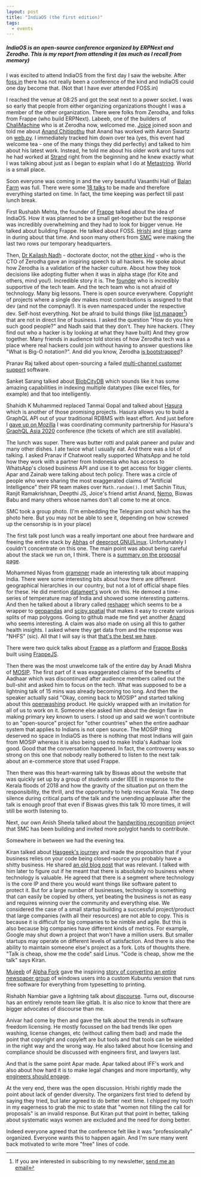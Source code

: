 ```yaml
---
layout: post
title: "IndiaOS (the first edition)"
tags:
  - events
---
```


##### IndiaOS is an open-source conference organized by ERPNext and Zerodha. This is my report from attending it (as much as I recall from memory) #####

I was excited to attend IndiaOS from the first day I saw the website. After [foss.in](https://en.wikipedia.org/wiki/FOSS.IN) there has not really been a conference of the kind and IndiaOS could one day become that. (Not that I have ever attended FOSS.in)

I reached the venue at 08:25 and got the seat next to a power socket. I was so early that people from either organizing organizations thought I was a member of the other organization. There were folks from Zerodha, and folks from Frappe (who build ERPNext). Labeeb, one of the builders of [ChaliMachine](http://www.chalimachine.com/about/) who is at Zerodha now, welcomed me. [Joice](https://joice.moolekkari.net/) joined soon and told me about [Anand Chitipothu](https://anandology.com/) that Anand has worked with Aaron Swartz on [web.py](https://webpy.org/). I immediately tracked him down over tea (yes, this event had welcome tea - one of the many things they did perfectly) and talked to him about his latest work. Instead, he told me about his older work and turns out he had worked at [Strand](http://strandls.com/) right from the beginning and he knew exactly what I was talking about just as I began to explain what I do at [Metastring](http://www.metastringfoundation.org/). World is a small place.

Soon everyone was coming in and the very beautiful Vasanthi Hall of [Balan Farm](http://www.balanfarm.com/) was full. There were some [18 talks](https://indiaos.in/agenda) to be made and therefore everything started on time. In fact, the time keeping was perfect till past lunch break.

First Rushabh Mehta, the founder of [Frappe](http://frappe.io) talked about the idea of IndiaOS. How it was planned to be a small get-together but the response was incredibly overwhelming and they had to look for bigger venue. He talked about building Frappe. He talked about FOSS. [Hrishi](https://stultus.in/) and [Hiran](http://hiran.in/) came in during about that time. And soon many others from [SMC](https://smc.org.in/) were making the last two rows our temporary headquarters.

Then, [Dr Kailash Nadh](https://nadh.in/) - doctorate doctor, not the [other kind](https://asd.learnlearn.in/doctor-now/) - who is the CTO of Zerodha gave an inspiring speech to all hackers. He spoke about how Zerodha is a validation of the hacker culture. About how they took decisions like adopting flutter when it was in alpha stage (for Kite and others, mind you!). Incredible story it is. The [founder](https://worldsmosthandsomebroker.com/) who is incredibly supportive of the tech team. And the tech team who is not afraid of technology. Many big lessons. There is open source everywhere. Copyright of projects where a single dev makes most contributions is assigned to that dev (and not the compnay!). It is even namespaced under the respective dev. Self-host everything. Not be afraid to build things (like [list manager](https://listmonk.app/)[^list]) that are not in direct line of business. I asked the question "How do you hire such good people?" and Nadh said that they don't. They hire hackers. (They find out who a hacker is by looking at what they have built) And they grow together. Many friends in audience told stories of how Zerodha tech was a place where real hackers could join without having to answer questions like "What is Big-O notation?". And did you know, Zerodha [is bootstrapped](https://the-ken.com/story/zerodhas-boundaries/)?

[^list]: If you are interested in subscribing to my newsletter, [send me an email](/follow/)

Pranav Raj talked about open-sourcing a failed [multi-channel customer support](https://www.chatwoot.com/) software.

Sanket Sarang talked about [BlobCityDB](https://www.blobcity.com/) which sounds like it has some amazing capabilities in indexing multiple datatypes (like excel files, for example) and that too intelligently.

Shahidh K Muhammed replaced Tanmai Gopal and talked about [Hasura](https://hasura.io/) which is another of those promising projects. Hasura allows you to build a GraphQL API out of your traditional RDBMS with least effort. And just before I [gave up on Mozilla](https://discourse.mozilla.org/t/stepping-down-from-all-real-or-perceived-community-leadership-roles/50505) I was coordinating community partnership for Hasura's [GraphQL Asia 2020](https://graphql.asia/) conference (the tickets of which are still available).

The lunch was super. There was butter rotti and palak paneer and pulav and many other dishes. I ate twice what I usually eat. And there was a lot of talking. I asked Pranav if Chatwoot really supported WhatsApp and he told how they work with a partner from Indonesia who has access to WhatsApp's closed business API and use it to get access for bigger clients. Apar and Zainab were talking about tech policy. There was a circle of people who were sharing the most exaggerated claims of "Artificial Intelligence" their PR team makes over `Math.random()`. I met Sachin Titus, Ranjit Ramakrishnan, Deepthi JS, Joice's friend artist Anand, [Nemo](https://captnemo.in/), Biswas Babu and many others whose names don't all come to me at once.

SMC took a group photo. (I'm embedding the Telegram post which has the photo here. But you may not be able to see it, depending on how screwed up the censorship is in your place)

<script async src="https://telegram.org/js/telegram-widget.js?7" data-telegram-post="smc_project/17147" data-width="100%" data-userpic="false"></script>

The first talk post lunch was a really important one about free hardware and freeing the entire stack by [Abhas](https://abhas.io/) of [deeproot GNU/Linux](https://deeproot.in/). Unfortunately I couldn't concentrate on this one. The main point was about being careful about the stack we run on, I think. There is a [summary on the proposal page](https://indiaos.in/talks/where-would-you-run-your-free-software).

Mohammed Niyas from [gramener](https://gramener.com/) made an interesting talk about mapping India. There were some interesting bits about how there are different geographical hierarchies in our country, but not a lot of official shape files for these. He did mention [datameet's](https://github.com/datameet/maps) work on this. He demoed a time-series of temperature map of India and showed some interesting patterns. And then he talked about a library called [reshaper](http://github.com/gramener/reshaper) which seems to be a wrapper to [geopandas](http://geopandas.org/) and [scipy.spatial](https://docs.scipy.org/doc/scipy/reference/tutorial/spatial.html) that makes it easy to create various splits of map polygons. Going to github made me find yet another [Anand](https://github.com/sanand0) who seems interesting. A claim was also made on using all this to gather health insights. I asked where they get data from and the response was "NHFS" (sic). All that I will say is that [that's the best we have](https://scroll.in/pulse/910955/what-ails-indias-bedrock-health-survey-exploited-field-workers-badly-designed-questionnaires).

There were two quick talks about [Frappe](https://frappe.io) as a platform and [Frappe Books](https://www.frappebooks.com/) built using [FrappeJS](https://github.com/frappe/frappejs).

Then there was the most unwelcome talk of the entire day by Anadi Mishra of [MOSIP](https://www.mosip.io/). The first part of it was exaggerated claims of the benefits of Aadhaar which was discontinued after audience members called out the bull-shit and asked him to focus on the tech. What was supposed to be a lightning talk of 15 mins was already becoming too long. And then the speaker actually said "Okay, coming back to MOSIP" and started talking about this [openwashing](http://openwashing.org/) product. He quickly wrapped with an invitation for all of us to work on it. Someone else asked him about the design flaw in making primary key known to users. I stood up and said we won't contribute to an "open-source" project for "other countries" when the entire aadhaar system that applies to Indians is not open source. The MOSIP thing deserved no space in IndiaOS as there is nothing that most Indians will gain from MOSIP whereas it is also being used to make India's Aadhaar look good. Good that the conversation happened. In fact, the controversy was so strong on this one that nobody really bothered to listen to the next talk about an e-commerce store that used Frappe.

Then there was this heart-warming talk by Biswas about the website that was quickly set up by a group of students under IEEE in response to the Kerala floods of 2018 and how the gravity of the situation put on them the responsibility, the thrill, and the opportunity to help rescue Kerala. The deep silence during critical parts of the talk and the unending applause after the talk is enough proof that even if Biswas gives this talk 10 more times, it will still be worth listening to.

Next, our own Anish Sheela talked about the [handwriting recognition](gitlab.com/smc/handwriting) project that SMC has been building and invited more polyglot hands to contribute.

Somewhere in between we had the evening tea.

Kiran talked about [Hasgeek's journey](https://indiaos.in/talks/lessons-from-hasgeeks-foss-journey) and made the proposition that if your business relies on your code being closed-source you probably have a shitty business. He shared [an old blog post](http://bit.ly/outsource-vs-opensource) that was relevant. I talked with him later to figure out if he meant that there is absolutely no business where technology is valuable. He agreed that there is a segment where technology is the core IP and there you would want things like software patent to protect it. But for a large number of businesses, technology is something that can easily be copied by others, yet beating the business is not as easy and requires winning over the community and everything else. We considered the case of a small startup building a successful project/product that large companies (with all their resources) are not able to copy. This is because it is difficult for big companies to be nimble and agile. But this is also because big companies have different kinds of metrics. For example, Google may shut down a project that won't have a million users. But smaller startups may operate on different levels of satisfaction. And there is also the ability to maintain someone else's project as a fork. Lots of thoughts there. "Talk is cheap, show me the code" said Linus. "Code is cheap, show me the talk" says Kiran.

[Mujeeb](https://ibcomputing.com/) of [Alpha Fork](https://alphafork.com/) gave the inspiring [story of converting an entire newspaper group](https://poddery.com/posts/4691002) of windows users into a custom Kubuntu version that runs free software for everything from typesetting to printing.

Rishabh Nambiar gave a lightning talk about [discourse](https://www.discourse.org). Turns out, discourse has an entirely remote team like gitlab. It is also nice to know that there are bigger advocates of discourse than me.

Anivar had come by then and gave the talk about the trends in software freedom licensing. He mostly focussed on the bad trends like open washing, license changes, etc (without calling them bad) and made the point that copyright and copyleft are but tools and that tools can be wielded in the right way and the wrong way. He also talked about how licensing and compliance should be discussed with engineers first, and lawyers last.

And that is the same point Apar made. Apar talked about IFF's work and also about how hard it is to make legal changes and more importantly, why [engineers should engage](https://indiaos.in/talks/impacting-tech-policy-change).

At the very end, there was the open discussion. Hrishi rightly made the point about lack of gender diversity. The organizers first tried to defend by saying they tried, but later agreed to do better next time. I chipped my tooth in my eagerness to grab the mic to state that "women not filling the call for proposals" is an invalid response. But Kiran put that point in better, talking about systematic ways women are excluded and the need for doing better.

Indeed everyone agreed that the conference felt like it was "professionally" organized. Everyone wants this to happen again. And I'm sure many went back motivated to write more "free" lines of code.
